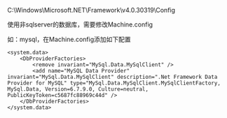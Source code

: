 ﻿C:\Windows\Microsoft.NET\Framework\v4.0.30319\Config

使用非sqlserver的数据库，需要修改Machine.config

如：mysql，在Machine.config添加如下配置

    <system.data>
        <DbProviderFactories>
            <remove invariant="MySql.Data.MySqlClient" />
            <add name="MySQL Data Provider" invariant="MySql.Data.MySqlClient" description=".Net Framework Data Provider for MySQL" type="MySql.Data.MySqlClient.MySqlClientFactory, MySql.Data, Version=6.7.9.0, Culture=neutral, PublicKeyToken=c5687fc88969c44d" />
        </DbProviderFactories>
    </system.data>
